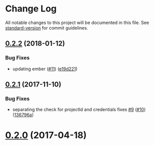 # Change Log

All notable changes to this project will be documented in this file. See [standard-version](https://github.com/conventional-changelog/standard-version) for commit guidelines.

<a name="0.2.2"></a>
## [0.2.2](https://github.com/knownasilya/ember-cli-deploy-gcloud-storage/compare/v0.2.1...v0.2.2) (2018-01-12)


### Bug Fixes

* updating ember ([#11](https://github.com/knownasilya/ember-cli-deploy-gcloud-storage/issues/11)) ([e19d221](https://github.com/knownasilya/ember-cli-deploy-gcloud-storage/commit/e19d221))



<a name="0.2.1"></a>
## [0.2.1](https://github.com/knownasilya/ember-cli-deploy-gcloud-storage/compare/v0.2.0...v0.2.1) (2017-11-10)


### Bug Fixes

* separating the check for projectId and credentials fixes [#9](https://github.com/knownasilya/ember-cli-deploy-gcloud-storage/issues/9) ([#10](https://github.com/knownasilya/ember-cli-deploy-gcloud-storage/issues/10)) ([136796a](https://github.com/knownasilya/ember-cli-deploy-gcloud-storage/commit/136796a))



<a name="0.2.0"></a>
# [0.2.0](https://github.com/knownasilya/ember-cli-deploy-gcloud-storage/compare/v0.1.2...v0.2.0) (2017-04-18)
